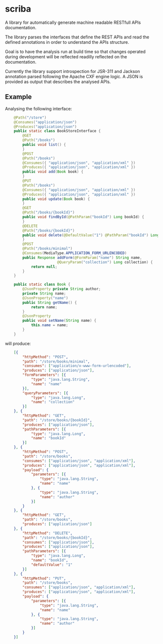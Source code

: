 # scriba
A library for automatically generate machine readable RESTfull APIs documentation.

The library parses the interfaces that define the REST APIs and read the defined annotations in order to understand the APIs structure.

Goal is to have the analysis run at build time so that changes operated during development will be reflected readilly reflected on the documentation.

Currently the library support introspection for JSR-311 and Jackson annotation parsed following the Apache CXF engine logic. A JSON is provided as output that describes the analysed APIs.

## Example
Analysing the following interface:

```java
    @Path("/store")
    @Consumes("application/json")
    @Produces("application/json")
    public static class BookStoreInterface {
        @GET
        @Path("/books")
        public void list() {
        }
        @POST
        @Path("/books")
        @Consumes({ "application/json", "application/xml" })
        @Produces({ "application/json", "application/xml" })
        public void add(Book book) {
        }
        @PUT
        @Path("/books")
        @Consumes({ "application/json", "application/xml" })
        @Produces({ "application/json", "application/xml" })
        public void update(Book book) {
        }
        @GET
        @Path("/books/{bookId}")
        public void findById(@PathParam("bookId") Long bookId) {
        }
        @DELETE
        @Path("/books/{bookId}")
        public void delete(@DefaultValue("1") @PathParam("bookId") Long bookId) {
        }
        @POST
        @Path("/books/minimal")
        @Consumes(MediaType.APPLICATION_FORM_URLENCODED)
        public Response addForm(@FormParam("name") String name,
                        @QueryParam("collection") Long collection) {
            return null;
        }
    }
```
```java
    public static class Book {
        @JsonProperty private String author;
        private String name;
        @JsonProperty("name")
        public String getName() {
            return name;
        }
        @JsonProperty
        public void setName(String name) {
            this.name = name;
        }
    }
```

will produce:

```json
    [{
        "httpMethod": "POST",
        "path": "/store/books/minimal",
        "consumes": ["application/x-www-form-urlencoded"],
        "produces": ["application/json"],
        "formParameters": [{
            "type": "java.lang.String",
            "name": "name"
        }],
        "queryParameters": [{
            "type": "java.lang.Long",
            "name": "collection"
        }]
    }, {
        "httpMethod": "GET",
        "path": "/store/books/{bookId}",
        "produces": ["application/json"],
        "pathParameters": [{
            "type": "java.lang.Long",
            "name": "bookId"
        }]
    }, {
        "httpMethod": "POST",
        "path": "/store/books",
        "consumes": ["application/json", "application/xml"],
        "produces": ["application/json", "application/xml"],
        "payload": {
            "parameters": [{
                "type": "java.lang.String",
                "name": "name"
            }, {
                "type": "java.lang.String",
                "name": "author"
            }]
        }
    }, {
        "httpMethod": "GET",
        "path": "/store/books",
        "produces": ["application/json"]
    }, {
        "httpMethod": "DELETE",
        "path": "/store/books/{bookId}",
        "consumes": ["application/json"],
        "produces": ["application/json"],
        "pathParameters": [{
            "type": "java.lang.Long",
            "name": "bookId",
            "defaultValue": "1"
        }]
    }, {
        "httpMethod": "PUT",
        "path": "/store/books",
        "consumes": ["application/json", "application/xml"],
        "produces": ["application/json", "application/xml"],
        "payload": {
            "parameters": [{
                "type": "java.lang.String",
                "name": "name"
            }, {
                "type": "java.lang.String",
                "name": "author"
            }]
        }
    }]
```
